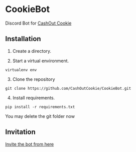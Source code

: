 # CookieBot

Discord Bot for [CashOut Cookie](https://cashoutcookie.com)

## Installation

1. Create a directory.

2. Start a virtual environment.
```
virtualenv env
```

3. Clone the repository
```
git clone https://github.com/CashOutCookie/CookieBot.git
```

4. Install requirements.
```
pip install -r requirements.txt
```

You may delete the git folder now

## Invitation
[Invite the bot from here](https://discord.com/api/oauth2/authorize?client_id=819589739890868245&permissions=8&scope=bot)
